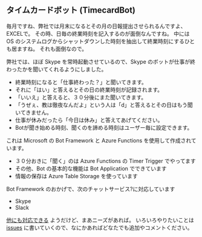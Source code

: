タイムカードボット (TimecardBot)
---

毎月ですね、弊社では月末になるとその月の日報提出させられるんですよ、EXCELで。
その時、日毎の終業時刻を記入するのが面倒なんですね。
中には OS のシステムログからシャットダウンした時刻を抽出して終業時刻にするひとも居ますね。
それも面倒なので。

弊社では、ほぼ Skype を常時起動させているので、Skype のボットが仕事が終わったかを聞いてくれるようにしました。
* 終業時刻になると「仕事終わった？」と聞いてきます。
* それに「はい」と答えるとその日の終業時刻が記録されます。
* 「いいえ」と答えると、３０分後にまた聞いてきます。
* 「うぜぇ、教は徹夜なんだよ」という人は「d」と答えるとその日はもう聞いてきません。
* 仕事が休みだったら「今日は休み」と答えてあげてください。
* Botが聞き始める時刻、聞くのを諦める時刻はユーザー毎に設定できます。

これは Microsoft の Bot Framework と Azure Functions を使用して作成されています。
* ３０分おきに「聞く」のは Azure Functions の Timer Trigger でやってます
* その他、Bot の基本的な機能は Bot Application でできています
* 情報の保存は Azure Table Storage を使っています

Bot Framework のおかげで、次のチャットサービス?に対応しています
* Skype
* Slack

[他にも対応できる](https://docs.microsoft.com/en-us/bot-framework/portal-configure-channels) ようだけど、まあニーズがあれば。
いろいろやりたいことは [issues](https://github.com/amay077/TimecardBot/issues) に書いていくので、なにかあればどなたでも追加やコメントください。
